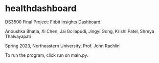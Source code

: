 # healthdashboard

DS3500 Final Project: Fitbit Insights Dashboard

Anoushka Bhatia, Xi Chen, Jai Gollapudi, Jingyi Gong, Krishi Patel, Shreya Thalvayapati

Spring 2023, Northeastern University, Prof. John Rachlin

To run the program, click run on main.py.
